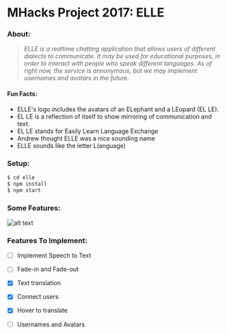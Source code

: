 # MHacks Project 2017: ELLE

### About:

> *ELLE is a realtime chatting application that 
> allows users of different dialects to 
> communicate. It may be used for educational 
> purposes, in order to interact with people 
> who speak different languages. As of right 
> now, the service is annonymous, but we may 
> implement usernames and avatars in the future.*

#### Fun Facts:

* ELLE's logo includes the avatars of an ELephant and a LEopard (EL LE).
* EL LE is a reflection of itself to show mirroring of communication and text.
* EL LE stands for Easily Learn Language Exchange
* Andrew thought ELLE was a nice sounding name
* ELLE sounds like the letter L(anguage)

### Setup:

```sh
$ cd elle
$ npm install
$ npm start
```

### Some Features:

![alt text](https://github.com/oryzajustin/elle/blob/master/gif/elle.gif)

### Features To Implement:
- [ ] Implement Speech to Text
- [ ] Fade-in and Fade-out
- [x] Text translation
- [x] Connect users
- [x] Hover to translate
- [ ] Usernames and Avatars


